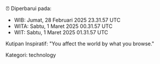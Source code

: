 ⏰ Diperbarui pada:
- WIB: Jumat, 28 Februari 2025 23.31.57 UTC
- WITA: Sabtu, 1 Maret 2025 00.31.57 UTC
- WIT: Sabtu, 1 Maret 2025 01.31.57 UTC

Kutipan Inspiratif:
"You affect the world by what you browse."


Kategori: technology

